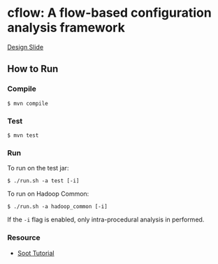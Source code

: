 # cflow: A flow-based configuration analysis framework

[Design Slide](https://docs.google.com/presentation/d/1XluXB7bBepI0bVzGl3IhC9ecMd1SiP1sxXrHQZax10o/edit?usp=sharing)

## How to Run

### Compile

```
$ mvn compile
```

### Test

```
$ mvn test
```

### Run

To run on the test jar:

```
$ ./run.sh -a test [-i]
```

To run on Hadoop Common:

```
$ ./run.sh -a hadoop_common [-i]
```

If the `-i` flag is enabled, only intra-procedural analysis in performed.

### Resource 

* [Soot Tutorial](http://www.iro.umontreal.ca/~dufour/cours/ift6315/docs/soot-tutorial.pdf)
